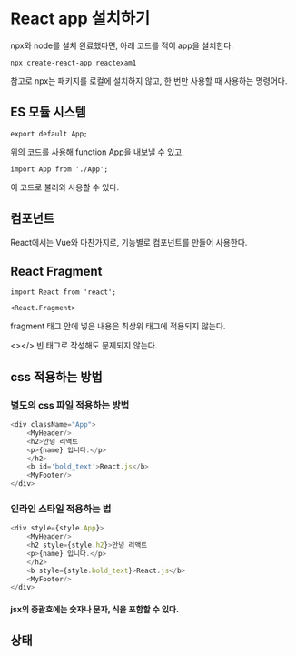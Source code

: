 # React app 설치하기

npx와 node를 설치 완료했다면, 아래 코드를 적어 app을 설치한다.

```
npx create-react-app reactexam1
```

참고로 npx는 패키지를 로컬에 설치하지 않고, 한 번만 사용할 때 사용하는 명령어다.


## ES 모듈 시스템

```
export default App;
```

위의 코드를 사용해 function App을 내보낼 수 있고,

```
import App from './App';
```

이 코드로 불러와 사용할 수 있다.


## 컴포넌트

React에서는 Vue와 마찬가지로, 기능별로 컴포넌트를 만들어 사용한다.


## React Fragment

```
import React from 'react';

<React.Fragment>
```

fragment 태그 안에 넣은 내용은 최상위 태그에 적용되지 않는다.

<></> 빈 태그로 작성해도 문제되지 않는다.

## css 적용하는 방법

### 별도의 css 파일 적용하는 방법

```js
<div className="App">
    <MyHeader/>
    <h2>안녕 리액트
    <p>{name} 입니다.</p>
    </h2>
    <b id='bold_text'>React.js</b>
    <MyFooter/>
</div>
```

### 인라인 스타일 적용하는 법

```js
<div style={style.App}>
    <MyHeader/>
    <h2 style={style.h2}>안녕 리액트
    <p>{name} 입니다.</p>
    </h2>
    <b style={style.bold_text}>React.js</b>
    <MyFooter/>
</div>
```

#### jsx의 중괄호에는 숫자나 문자, 식을 포함할 수 있다.


## 상태

